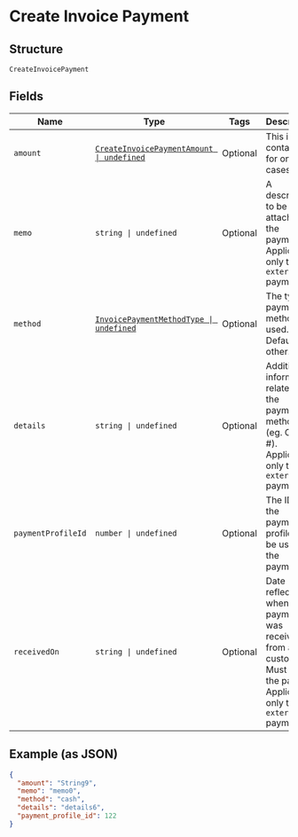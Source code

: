 
# Create Invoice Payment

## Structure

`CreateInvoicePayment`

## Fields

| Name | Type | Tags | Description |
|  --- | --- | --- | --- |
| `amount` | [`CreateInvoicePaymentAmount \| undefined`](../../doc/models/containers/create-invoice-payment-amount.md) | Optional | This is a container for one-of cases. |
| `memo` | `string \| undefined` | Optional | A description to be attached to the payment. Applicable only to `external` payments. |
| `method` | [`InvoicePaymentMethodType \| undefined`](../../doc/models/invoice-payment-method-type.md) | Optional | The type of payment method used. Defaults to other. |
| `details` | `string \| undefined` | Optional | Additional information related to the payment method (eg. Check #). Applicable only to `external` payments. |
| `paymentProfileId` | `number \| undefined` | Optional | The ID of the payment profile to be used for the payment. |
| `receivedOn` | `string \| undefined` | Optional | Date reflecting when the payment was received from a customer. Must be in the past. Applicable only to<br>`external` payments. |

## Example (as JSON)

```json
{
  "amount": "String9",
  "memo": "memo0",
  "method": "cash",
  "details": "details6",
  "payment_profile_id": 122
}
```

